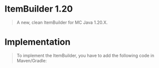 # ItemBuilder 1.20
> A new, clean ItemBuilder for MC Java 1.20.X.

# Implementation
> To implement the ItemBuilder, you have to add the following code in Maven/Gradle:

